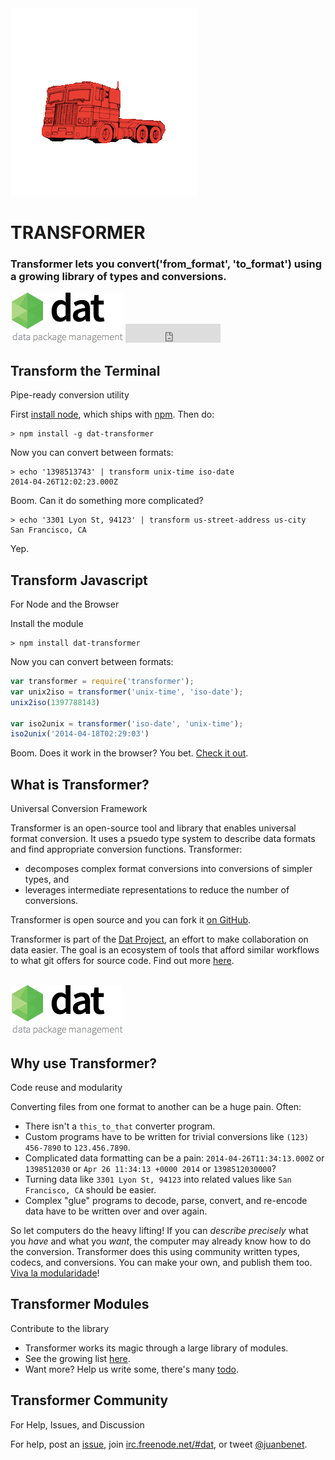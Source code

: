 

<div class="centered splash">
  <img id="animation" src="/static/img/transformer.gif" />
  <h1 id="transformer">TRANSFORMER</h1>
  <h3 id="subtitle" class="large-font">
    Transformer lets you
    <span class="emph">convert</span>(<span class="string">'from_format'</span>, <span class="string">'to_format'</span>)
   using a growing library of
    <span class="emph">types</span> and
    <span class="emph">conversions</span>.
  </h3>
  <div class="items">
    <span><a href="http://dat-data.com"><img src="/static/img/dat.png" /></a></span>
    <iframe id="stars" src="http://ghbtns.com/github-btn.html?user=jbenet&repo=transformer&type=watch&count=true&size=large" allowtransparency="true" frameborder="0" scrolling="0" width="152px" height="30px"></iframe>
  </div>
</div>

## Transform the Terminal

<div class="subtitle">Pipe-ready conversion utility</div>

First [install node](http://nodejs.org/download/), which ships with [npm](https://www.npmjs.org/). Then do:

```
> npm install -g dat-transformer
```

Now you can convert between formats:

```
> echo '1398513743' | transform unix-time iso-date
2014-04-26T12:02:23.000Z
```

Boom. Can it do something more complicated?

```
> echo '3301 Lyon St, 94123' | transform us-street-address us-city
San Francisco, CA
```

Yep.


## Transform Javascript

<div class="subtitle">For Node and the Browser</div>

Install the module

```
> npm install dat-transformer
```

Now you can convert between formats:

```js
var transformer = require('transformer');
var unix2iso = transformer('unix-time', 'iso-date');
unix2iso(1397788143)

var iso2unix = transformer('iso-date', 'unix-time');
iso2unix('2014-04-18T02:29:03')
```

Boom. Does it work in the browser? You bet. [Check it out](/browser).

## What is Transformer?

<div class="subtitle">Universal Conversion Framework</div>


Transformer is an open-source tool and library that enables universal format conversion. It uses a psuedo type system to describe data formats and find appropriate conversion functions. Transformer:

- decomposes complex format conversions into conversions of simpler types, and
- leverages intermediate representations to reduce the number of conversions.

Transformer is open source and you can fork it [on GitHub](https://github.com/jbenet/transformer).

Transformer is part of the [Dat Project](http://dat-data.com), an effort to make collaboration on data easier. The goal is an ecosystem of tools that afford similar workflows to what git offers for source code. Find out more [here](http://dat-data.com).

<br />
<div class="centered">
  <a href="http://dat-data.com"><img src="/static/img/dat.png" /></a>
</div>


## Why use Transformer?

<div class="subtitle">Code reuse and modularity</div>

Converting files from one format to another can be a huge pain. Often:

- There isn't a `this_to_that` converter program.
- Custom programs have to be written for trivial conversions like `(123) 456-7890` to `123.456.7890`.
- Complicated data formatting can be a pain: `2014-04-26T11:34:13.000Z` or `1398512030` or `Apr 26 11:34:13 +0000 2014` or `1398512030000`?
- Turning data like `3301 Lyon St, 94123` into related values like `San Francisco, CA` should be easier.
- Complex "glue" programs to decode, parse, convert, and re-encode data have to be written over and over again.

So let computers do the heavy lifting! If you can *describe precisely* what you *have* and what you *want*, the computer may already know how to do the conversion. Transformer does this using community written types, codecs, and conversions. You can make your own, and publish them too. [Viva la modularidade](https://www.youtube.com/watch?v=DCQNm6yiZh0)!

## Transformer Modules

<div class="subtitle">Contribute to the library</div>


- Transformer works its magic through a large library of modules.
- See the growing list [here](https://github.com/jbenet/transformer/tree/master/js/transformer).
- Want more? Help us write some, there's many [todo](https://github.com/jbenet/transformer/blob/master/todo.md).

<!--
- Test your modules in all the browsers with [testling-ci](http://ci.testling.com/). Many modules known to work with transformer will have a [testling-ci](http://ci.testling.com/) badge:

[![testling-badge](/static/img/testling_badge.png)](http://ci.testling.com/)
-->

## Transformer Community

<div class="subtitle">For Help, Issues, and Discussion</div>

For help, post an [issue](http://github.com/jbenet/transformer/issues), join [irc.freenode.net/#dat](irc://irc.freenode.net/#dat), or tweet [@juanbenet](https://twitter.com/intent/user?screen_name=juanbenet).
